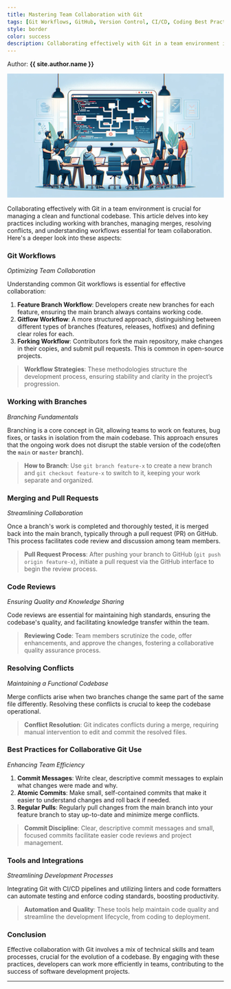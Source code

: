 ```yaml
---
title: Mastering Team Collaboration with Git
tags: [Git Workflows, GitHub, Version Control, CI/CD, Coding Best Practices]
style: border
color: success
description: Collaborating effectively with Git in a team environment is crucial for managing a clean and functional codebase. This article delves into key practices including working with branches, managing merges, resolving conflicts, and understanding workflows essential for team collaboration.
---
```


Author: **{{ site.author.name }}**

![](/images/git-collaboration.webp)

Collaborating effectively with Git in a team environment is crucial for managing a clean and functional codebase. This article delves into key practices including working with branches, managing merges, resolving conflicts, and understanding workflows essential for team collaboration. Here's a deeper look into these aspects:

### Git Workflows
_Optimizing Team Collaboration_

Understanding common Git workflows is essential for effective collaboration:

1. **Feature Branch Workflow**: Developers create new branches for each feature, ensuring the main branch always contains working code.
2. **Gitflow Workflow**: A more structured approach, distinguishing between different types of branches (features, releases, hotfixes) and defining clear roles for each.
3. **Forking Workflow**: Contributors fork the main repository, make changes in their copies, and submit pull requests. This is common in open-source projects.

> **Workflow Strategies**: These methodologies structure the development process, ensuring stability and clarity in the project’s progression.

### Working with Branches
_Branching Fundamentals_

Branching is a core concept in Git, allowing teams to work on features, bug fixes, or tasks in isolation from the main codebase. This approach ensures that the ongoing work does not disrupt the stable version of the code(often the `main` or `master` branch).

> **How to Branch**: Use `git branch feature-x` to create a new branch and `git checkout feature-x` to switch to it, keeping your work separate and organized.

### Merging and Pull Requests
_Streamlining Collaboration_

Once a branch's work is completed and thoroughly tested, it is merged back into the main branch, typically through a pull request (PR) on GitHub. This process facilitates code review and discussion among team members.

> **Pull Request Process**: After pushing your branch to GitHub (`git push origin feature-x`), initiate a pull request via the GitHub interface to begin the review process.

### Code Reviews
_Ensuring Quality and Knowledge Sharing_

Code reviews are essential for maintaining high standards, ensuring the codebase's quality, and facilitating knowledge transfer within the team.

> **Reviewing Code**: Team members scrutinize the code, offer enhancements, and approve the changes, fostering a collaborative quality assurance process.

### Resolving Conflicts
_Maintaining a Functional Codebase_

Merge conflicts arise when two branches change the same part of the same file differently. Resolving these conflicts is crucial to keep the codebase operational.

> **Conflict Resolution**: Git indicates conflicts during a merge, requiring manual intervention to edit and commit the resolved files.

### Best Practices for Collaborative Git Use
_Enhancing Team Efficiency_

1. **Commit Messages**: Write clear, descriptive commit messages to explain what changes were made and why.
2. **Atomic Commits**: Make small, self-contained commits that make it easier to understand changes and roll back if needed.
3. **Regular Pulls**: Regularly pull changes from the main branch into your feature branch to stay up-to-date and minimize merge conflicts.

> **Commit Discipline**: Clear, descriptive commit messages and small, focused commits facilitate easier code reviews and project management.

### Tools and Integrations
_Streamlining Development Processes_

Integrating Git with CI/CD pipelines and utilizing linters and code formatters can automate testing and enforce coding standards, boosting productivity.

> **Automation and Quality**: These tools help maintain code quality and streamline the development lifecycle, from coding to deployment.

### Conclusion

Effective collaboration with Git involves a mix of technical skills and team processes, crucial for the evolution of a codebase. By engaging with these practices, developers can work more efficiently in teams, contributing to the success of software development projects.

---
